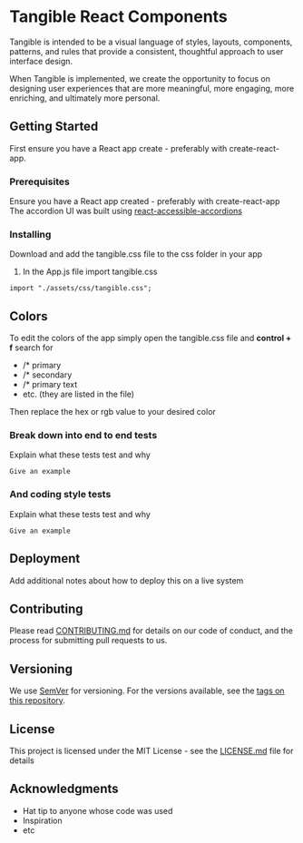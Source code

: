 # Tangible React Components
Tangible is intended to be a visual language of styles, layouts, components, patterns, and rules that provide a consistent, thoughtful approach to user interface design. 

When Tangible is implemented, we create the opportunity to focus on designing user experiences that are more meaningful, more engaging, more enriching, and ultimately more personal.

## Getting Started

First ensure you have a React app create - preferably with create-react-app. 

### Prerequisites

Ensure you have a React app created - preferably with create-react-app
The accordion UI was built using [react-accessible-accordions](https://www.npmjs.com/package/react-accessible-accordion?activeTab=dependents)


### Installing

Download and add the tangible.css file to the css folder in your app

1. In the App.js file import tangible.css

```
import "./assets/css/tangible.css";
```

## Colors

To edit the colors of the app simply open the tangible.css file and **control + f** search for 
* /* primary
* /* secondary
* /* primary text 
* etc. (they are listed in the file)

Then replace the hex or rgb value to your desired color

### Break down into end to end tests

Explain what these tests test and why

```
Give an example
```

### And coding style tests

Explain what these tests test and why

```
Give an example
```

## Deployment

Add additional notes about how to deploy this on a live system

## Contributing

Please read [CONTRIBUTING.md](https://gist.github.com/PurpleBooth/b24679402957c63ec426) for details on our code of conduct, and the process for submitting pull requests to us.

## Versioning

We use [SemVer](http://semver.org/) for versioning. For the versions available, see the [tags on this repository](https://github.com/your/project/tags). 


## License

This project is licensed under the MIT License - see the [LICENSE.md](LICENSE.md) file for details

## Acknowledgments

* Hat tip to anyone whose code was used
* Inspiration
* etc
